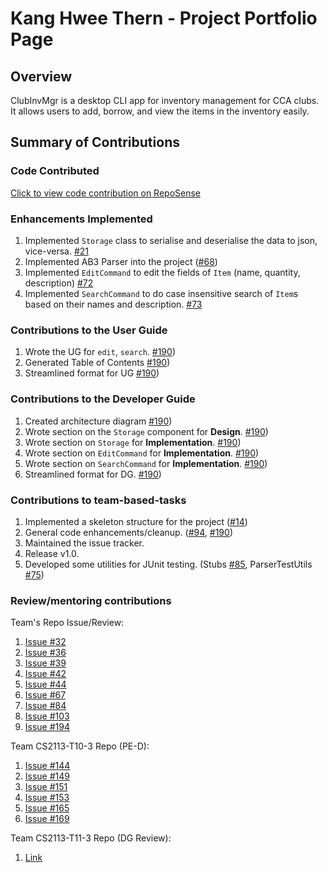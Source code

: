 # Kang Hwee Thern - Project Portfolio Page

## Overview
ClubInvMgr is a desktop CLI app for inventory management for CCA clubs. It allows users to add, borrow, and view the items in the inventory easily.

## Summary of Contributions
### Code Contributed
[Click to view code contribution on RepoSense](https://nus-cs2113-ay2122s2.github.io/tp-dashboard/?search=&sort=groupTitle&sortWithin=title&timeframe=commit&mergegroup=&groupSelect=groupByRepos&breakdown=true&checkedFileTypes=docs~functional-code~test-code~other&since=2022-02-18&tabOpen=true&tabType=authorship&tabAuthor=IncompetentDev&tabRepo=AY2122S2-CS2113-F10-2%2Ftp%5Bmaster%5D&authorshipIsMergeGroup=false&authorshipFileTypes=docs~functional-code~test-code~other&authorshipIsBinaryFileTypeChecked=false)

### Enhancements Implemented
1. Implemented `Storage` class to serialise and deserialise the data to json, vice-versa. [#21](https://github.com/AY2122S2-CS2113-F10-2/tp/pull/21)
2. Implemented AB3 Parser into the project ([#68](https://github.com/AY2122S2-CS2113-F10-2/tp/pull/68))
3. Implemented `EditCommand` to edit the fields of `Item` (name, quantity, description) [#72](https://github.com/AY2122S2-CS2113-F10-2/tp/pull/72)
4. Implemented `SearchCommand` to do case insensitive search of `Item`s based on their names and description. [#73](https://github.com/AY2122S2-CS2113-F10-2/tp/pull/73)

### Contributions to the User Guide
1. Wrote the UG for `edit`, `search`. [#190](https://github.com/AY2122S2-CS2113-F10-2/tp/pull/190))
2. Generated Table of Contents [#190](https://github.com/AY2122S2-CS2113-F10-2/tp/pull/190))
3. Streamlined format for UG [#190](https://github.com/AY2122S2-CS2113-F10-2/tp/pull/190))

### Contributions to the Developer Guide
1. Created architecture diagram [#190](https://github.com/AY2122S2-CS2113-F10-2/tp/pull/190))
2. Wrote section on the `Storage` component for **Design**. [#190](https://github.com/AY2122S2-CS2113-F10-2/tp/pull/190))
3. Wrote section on `Storage` for **Implementation**. [#190](https://github.com/AY2122S2-CS2113-F10-2/tp/pull/190))
4. Wrote section on `EditCommand` for **Implementation**. [#190](https://github.com/AY2122S2-CS2113-F10-2/tp/pull/190))
5. Wrote section on `SearchCommand`  for **Implementation**. [#190](https://github.com/AY2122S2-CS2113-F10-2/tp/pull/190))
6. Streamlined format for DG. [#190](https://github.com/AY2122S2-CS2113-F10-2/tp/pull/190))

### Contributions to team-based-tasks
1. Implemented a skeleton structure for the project ([#14](https://github.com/AY2122S2-CS2113-F10-2/tp/pull/14))
2. General code enhancements/cleanup. ([#94](https://github.com/AY2122S2-CS2113-F10-2/tp/pull/94), [#190](https://github.com/AY2122S2-CS2113-F10-2/tp/pull/190))
3. Maintained the issue tracker.
4. Release v1.0.
5. Developed some utilities for JUnit testing. (Stubs [#85](https://github.com/AY2122S2-CS2113-F10-2/tp/pull/85), ParserTestUtils [#75](https://github.com/AY2122S2-CS2113-F10-2/tp/pull/75))

### Review/mentoring contributions
Team's Repo Issue/Review:
1. [Issue #32](https://github.com/AY2122S2-CS2113-F10-2/tp/issues/32)
2. [Issue #36](https://github.com/AY2122S2-CS2113-F10-2/tp/issues/36)
3. [Issue #39](https://github.com/AY2122S2-CS2113-F10-2/tp/issues/39)
4. [Issue #42](https://github.com/AY2122S2-CS2113-F10-2/tp/issues/42)
5. [Issue #44](https://github.com/AY2122S2-CS2113-F10-2/tp/issues/44)
6. [Issue #67](https://github.com/AY2122S2-CS2113-F10-2/tp/issues/67)
7. [Issue #84](https://github.com/AY2122S2-CS2113-F10-2/tp/issues/84)
8. [Issue #103](https://github.com/AY2122S2-CS2113-F10-2/tp/issues/103)
9. [Issue #194](https://github.com/AY2122S2-CS2113-F10-2/tp/issues/194)

Team CS2113-T10-3 Repo (PE-D):
1. [Issue #144](https://github.com/AY2122S2-CS2113T-T10-3/tp/issues/144)
2. [Issue #149](https://github.com/AY2122S2-CS2113T-T10-3/tp/issues/149)
3. [Issue #151](https://github.com/AY2122S2-CS2113T-T10-3/tp/issues/151)
4. [Issue #153](https://github.com/AY2122S2-CS2113T-T10-3/tp/issues/153)
5. [Issue #165](https://github.com/AY2122S2-CS2113T-T10-3/tp/issues/165)
6. [Issue #169](https://github.com/AY2122S2-CS2113T-T10-3/tp/issues/169)

Team CS2113-T11-3 Repo (DG Review):
1. [Link](https://github.com/nus-cs2113-AY2122S2/tp/pull/34#pullrequestreview-928370369)
